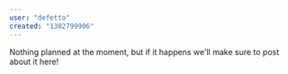 ```yaml
---
user: "defetto"
created: "1302799906"
---
```


Nothing planned at the moment, but if it happens we'll make sure to post about it here!
